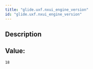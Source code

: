 ```yaml
---
title: "glide.uxf.nxui_engine_version"
id: "glide.uxf.nxui_engine_version"
---
```

## Description



## Value: 
```
18
```